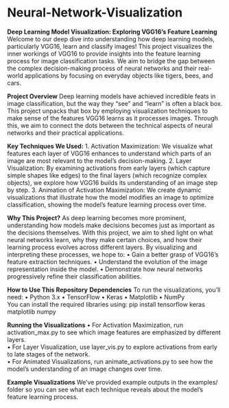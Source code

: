 # Neural-Network-Visualization
**Deep Learning Model Visualization: Exploring VGG16’s Feature Learning**
Welcome to our deep dive into understanding how deep learning models, particularly VGG16, learn and classify images! This project visualizes the inner workings of VGG16 to provide insights into the feature learning process for image classification tasks. We aim to bridge the gap between the complex decision-making process of neural networks and their real-world applications by focusing on everyday objects like tigers, bees, and cars. <br>

**Project Overview**
Deep learning models have achieved incredible feats in image classification, but the way they “see” and “learn” is often a black box. This project unpacks that box by employing visualization techniques to make sense of the features VGG16 learns as it processes images. Through this, we aim to connect the dots between the technical aspects of neural networks and their practical applications. <br>

**Key Techniques We Used:**
	1.	Activation Maximization: We visualize what features each layer of VGG16 enhances to understand which parts of an image are most relevant to the model’s decision-making.
	2.	Layer Visualization: By examining activations from early layers (which capture simple shapes like edges) to the final layers (which recognize complex objects), we explore how VGG16 builds its understanding of an image step by step.
	3.	Animation of Activation Maximization: We create dynamic visualizations that illustrate how the model modifies an image to optimize classification, showing the model’s feature learning process over time. <br>

**Why This Project?**
As deep learning becomes more prominent, understanding how models make decisions becomes just as important as the decisions themselves. With this project, we aim to shed light on what neural networks learn, why they make certain choices, and how their learning process evolves across different layers.
By visualizing and interpreting these processes, we hope to:
	•	Gain a better grasp of VGG16’s feature extraction techniques.
	•	Understand the evolution of the image representation inside the model.
	•	Demonstrate how neural networks progressively refine their classification abilities. <br>

**How to Use This Repository**
**Dependencies**
To run the visualizations, you’ll need:
	•	Python 3.x
	•	TensorFlow
	•	Keras
	•	Matplotlib
	•	NumPy <br>
You can install the required libraries using:
pip install tensorflow keras matplotlib numpy <br>

**Running the Visualizations**
	•	For Activation Maximization, run activation_max.py to see which image features are emphasized by different layers. <br>
	•	For Layer Visualization, use layer_vis.py to explore activations from early to late stages of the network. <br>
	•	For Animated Visualizations, run animate_activations.py to see how the model’s understanding of an image changes over time. <br> 

**Example Visualizations**
We’ve provided example outputs in the examples/ folder so you can see what each technique reveals about the model’s feature learning process.


